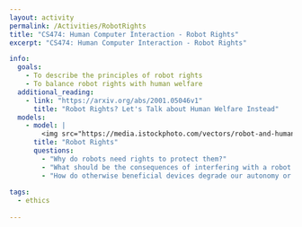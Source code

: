 ```yaml
---
layout: activity
permalink: /Activities/RobotRights
title: "CS474: Human Computer Interaction - Robot Rights"
excerpt: "CS474: Human Computer Interaction - Robot Rights"

info: 
  goals: 
    - To describe the principles of robot rights
    - To balance robot rights with human welfare
  additional_reading:
    - link: "https://arxiv.org/abs/2001.05046v1"
      title: "Robot Rights? Let's Talk about Human Welfare Instead"       
  models:
    - model: |
        <img src="https://media.istockphoto.com/vectors/robot-and-human-fighting-for-the-rights-vector-id965958886?s=612x612" alt="Robot Rights stock image from istockphoto.com">
      title: "Robot Rights"
      questions:
        - "Why do robots need rights to protect them?"
        - "What should be the consequences of interfering with a robot performing a critical task?"
        - "How do otherwise beneficial devices degrade our autonomy or dignity, and to what extent should this be balanced with our desire to live independently?"
        
tags:
  - ethics
  
---
```

